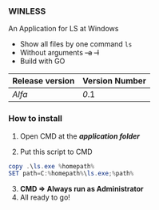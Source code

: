 ### WINLESS 

An Application for LS at Windows

* Show all files by one command `ls`
* Without arguments ~~-a~~ ~~-l~~
* Build with GO
  
| Release version    | Version Number |
| ----------- | ----------- |
| *Alfa*      | *0*.1       |

### How to install

1) Open CMD at the *__application folder__*

2) Put this script to CMD
```powershell
copy .\ls.exe %homepath%
SET path=C:%homepath%\ls.exe;%path%
```

3) **CMD => Always run as Administrator**
4) All ready to go!